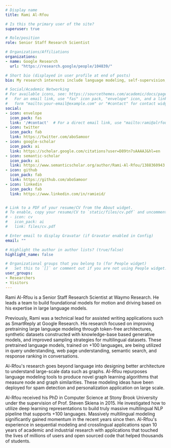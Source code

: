 ```yaml
---
# Display name
title: Rami Al-Rfou

# Is this the primary user of the site?
superuser: true

# Role/position
role: Senior Staff Research Scientist

# Organizations/Affiliations
organizations:
- name: Google Research
  url: "https://research.google/people/104839/"

# Short bio (displayed in user profile at end of posts)
bio: My research interests include language modeling, self-supervision, sequetial modeling, and graph neural networks.

# Social/Academic Networking
# For available icons, see: https://sourcethemes.com/academic/docs/page-builder/#icons
#   For an email link, use "fas" icon pack, "envelope" icon, and a link in the
#   form "mailto:your-email@example.com" or "#contact" for contact widget.
social:
- icon: envelope
  icon_pack: fas
  link: '/#contact'  # For a direct email link, use "mailto:rami@alrfou.com".
- icon: twitter
  icon_pack: fab
  link: https://twitter.com/aboSamoor
- icon: google-scholar
  icon_pack: ai
  link: https://scholar.google.com/citations?user=D89tn7sAAAAJ&hl=en
- icon: semantic-scholar
  icon_pack: ai
  link: https://www.semanticscholar.org/author/Rami-Al-Rfou/1388360943
- icon: github
  icon_pack: fab
  link: https://github.com/aboSamoor
- icon: linkedin
  icon_pack: fab
  link: https://www.linkedin.com/in/ramieid/


# Link to a PDF of your resume/CV from the About widget.
# To enable, copy your resume/CV to `static/files/cv.pdf` and uncomment the lines below.
# - icon: cv
#   icon_pack: ai
#   link: files/cv.pdf

# Enter email to display Gravatar (if Gravatar enabled in Config)
email: ""

# Highlight the author in author lists? (true/false)
highlight_name: false

# Organizational groups that you belong to (for People widget)
#   Set this to `[]` or comment out if you are not using People widget.
user_groups:
- Researchers
- Visitors
---
```


Rami Al-Rfou is a Senior Staff Research Scientist at Waymo Research.
He leads a team to build foundational models for motion and driving based on his expertise in large language models.

Previously, Rami was a technical lead for assisted writing applications such as SmartReply at Google Research.
His research focused on improving pretraining large language modeling through token-free architectures, synthetic datasets constructed with knowledge-base based generative models, and improved sampling strategies for multilingual datasets.
These pretrained language models, trained on +100 languages, are being utilized in query understanding, web page understanding, semantic search, and response ranking in conversations.

Al-Rfou's research goes beyond language into designing better architecture to understand large-scale data such as graphs.
Al-Rfou repurposes language modeling tools to produce novel graph learning algorithms that measure node and graph similarities.
These modeling ideas have been deployed for spam detection and personalization application on large scale.

Al-Rfou received his PhD in Computer Science at Stony Brook University under the supervision of Prof. Steven Skiena in 2015.
He investigated how to utilize deep learning representations to build truly massive multilingual NLP pipeline that supports +100 languages.
Massively multilingual modeling significantly gained momentum in the recent years since then.
Al-Rfou's experience in sequential modeling and crosslingual applications span 10 years of academic and industrial research with applications that touched the lives of millions of users and open sourced code that helped thousands of students.
